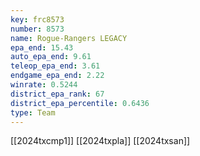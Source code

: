 ```yaml
---
key: frc8573
number: 8573
name: Rogue-Rangers LEGACY
epa_end: 15.43
auto_epa_end: 9.61
teleop_epa_end: 3.61
endgame_epa_end: 2.22
winrate: 0.5244
district_epa_rank: 67
district_epa_percentile: 0.6436
type: Team
---
```

[[2024txcmp1]]
[[2024txpla]]
[[2024txsan]]
